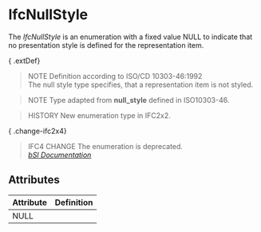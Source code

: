 IfcNullStyle
============
The _IfcNullStyle_ is an enumeration with a fixed value NULL to indicate that
no presentation style is defined for the representation item.  
  
{ .extDef}  
> NOTE  Definition according to ISO/CD 10303-46:1992  
> The null style type specifies, that a representation item is not styled.  
  
> NOTE  Type adapted from **null_style** defined in ISO10303-46.  
  
> HISTORY  New enumeration type in IFC2x2.  
  
{ .change-ifc2x4}  
> IFC4 CHANGE  The enumeration is deprecated.  
[ _bSI
Documentation_](https://standards.buildingsmart.org/IFC/DEV/IFC4_2/FINAL/HTML/schema/ifcpresentationappearanceresource/lexical/ifcnullstyle.htm)


Attributes
----------
| Attribute   | Definition   |
|-------------|--------------|
| NULL        |              |
